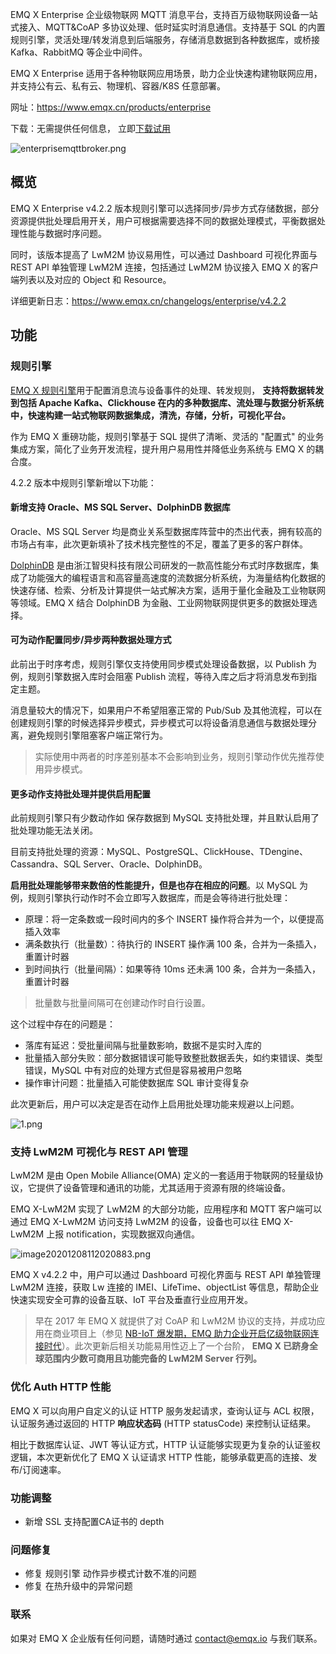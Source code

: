 

EMQ X Enterprise 企业级物联网 MQTT 消息平台，支持百万级物联网设备一站式接入、MQTT&CoAP 多协议处理、低时延实时消息通信。支持基于 SQL 的内置规则引擎，灵活处理/转发消息到后端服务，存储消息数据到各种数据库，或桥接 Kafka、RabbitMQ 等企业中间件。

EMQ X Enterprise 适用于各种物联网应用场景，助力企业快速构建物联网应用，并支持公有云、私有云、物理机、容器/K8S 任意部署。

网址：https://www.emqx.cn/products/enterprise

下载：无需提供任何信息， 立即[下载试用](https://www.emqx.cn/downloads#enterprise)

![enterprisemqttbroker.png](https://static.emqx.net/images/4b87d5ae6dc17bb84f6414e4d8fc504c.png)

## 概览

EMQ X Enterprise v4.2.2 版本规则引擎可以选择同步/异步方式存储数据，部分资源提供批处理启用开关，用户可根据需要选择不同的数据处理模式，平衡数据处理性能与数据时序问题。

同时，该版本提高了 LwM2M 协议易用性，可以通过 Dashboard 可视化界面与 REST API 单独管理 LwM2M 连接，包括通过 LwM2M 协议接入 EMQ X 的客户端列表以及对应的 Object 和 Resource。

详细更新日志：https://www.emqx.cn/changelogs/enterprise/v4.2.2

## 功能

### 规则引擎

[EMQ X 规则引擎](https://docs.emqx.cn/broker/latest/rule/rule-engine.html)用于配置消息流与设备事件的处理、转发规则， **支持将数据转发到包括 Apache Kafka、Clickhouse 在内的多种数据库、流处理与数据分析系统中，快速构建一站式物联网数据集成，清洗，存储，分析，可视化平台。**

作为 EMQ X 重磅功能，规则引擎基于 SQL 提供了清晰、灵活的 "配置式" 的业务集成方案，简化了业务开发流程，提升用户易用性并降低业务系统与 EMQ X 的耦合度。

4.2.2 版本中规则引擎新增以下功能：

#### 新增支持 Oracle、MS SQL Server、DolphinDB 数据库

Oracle、MS SQL Server 均是商业关系型数据库阵营中的杰出代表，拥有较高的市场占有率，此次更新填补了技术栈完整性的不足，覆盖了更多的客户群体。

[DolphinDB](https://www.dolphindb.cn/) 是由浙江智臾科技有限公司研发的一款高性能分布式时序数据库，集成了功能强大的编程语言和高容量高速度的流数据分析系统，为海量结构化数据的快速存储、检索、分析及计算提供一站式解决方案，适用于量化金融及工业物联网等领域。EMQ X 结合 DolphinDB 为金融、工业网物联网提供更多的数据处理选择。



#### 可为动作配置同步/异步两种数据处理方式

此前出于时序考虑，规则引擎仅支持使用同步模式处理设备数据，以 Publish 为例，规则引擎数据入库时会阻塞 Publish 流程，等待入库之后才将消息发布到指定主题。

消息量较大的情况下，如果用户不希望阻塞正常的 Pub/Sub 及其他流程，可以在创建规则引擎的时候选择异步模式，异步模式可以将设备消息通信与数据处理分离，避免规则引擎阻塞客户端正常行为。

> 实际使用中两者的时序差别基本不会影响到业务，规则引擎动作优先推荐使用异步模式。



#### 更多动作支持批处理并提供启用配置

此前规则引擎只有少数动作如 保存数据到 MySQL 支持批处理，并且默认启用了批处理功能无法关闭。

目前支持批处理的资源：MySQL、PostgreSQL、ClickHouse、TDengine、Cassandra、SQL Server、Oracle、DolphinDB。

**启用批处理能够带来数倍的性能提升，但是也存在相应的问题**。以 MySQL 为例，规则引擎执行动作时不会立即写入数据库，而是会等待进行批处理：

- 原理：将一定条数或一段时间内的多个 INSERT 操作将合并为一个，以便提高插入效率
- 满条数执行（批量数）：待执行的 INSERT 操作满 100 条，合并为一条插入，重置计时器
- 到时间执行（批量间隔）：如果等待 10ms 还未满 100 条，合并为一条插入，重置计时器

> 批量数与批量间隔可在创建动作时自行设置。

这个过程中存在的问题是：

- 落库有延迟：受批量间隔与批量数影响，数据不是实时入库的
- 批量插入部分失败：部分数据错误可能导致整批数据丢失，如约束错误、类型错误，MySQL 中有对应的处理方式但是容易被用户忽略
- 操作审计问题：批量插入可能使数据库 SQL 审计变得复杂

此次更新后，用户可以决定是否在动作上启用批处理功能来规避以上问题。

![1.png](https://static.emqx.net/images/32a742d0794b9027561bb05972b86b06.png)





### 支持 LwM2M 可视化与 REST API 管理

LwM2M 是由 Open Mobile Alliance(OMA) 定义的一套适用于物联网的轻量级协议，它提供了设备管理和通讯的功能，尤其适用于资源有限的终端设备。

EMQ X-LwM2M 实现了 LwM2M 的大部分功能，应用程序和 MQTT 客户端可以通过 EMQ X-LwM2M 访问支持 LwM2M 的设备，设备也可以往 EMQ X-LwM2M 上报 notification，实现数据双向通信。

![image20201208112020883.png](https://static.emqx.net/images/0833d7b92d6ac8814dac5e19fd0e59e5.png)

EMQ X v4.2.2 中，用户可以通过 Dashboard 可视化界面与 REST API 单独管理 LwM2M 连接，获取 Lw 连接的 IMEI、LifeTime、objectList 等信息，帮助企业快速实现安全可靠的设备互联、IoT 平台及垂直行业应用开发。


> 早在 2017 年 EMQ X 就提供了对 CoAP 和 LwM2M 协议的支持，并成功应用在商业项目上（参见 [NB-IoT 爆发期，EMQ 助力企业开启亿级物联网连接时代](https://www.emqx.cn/blog/emqx-nb-iot-access-solution)）。此次更新后相关功能易用性迈上了一个台阶， **EMQ X 已跻身全球范围内少数可商用且功能完备的 LwM2M Server 行列。**



### 优化 Auth HTTP 性能

EMQ X 可以向用户自定义的认证 HTTP 服务发起请求，查询认证与 ACL 权限，认证服务通过返回的 HTTP **响应状态码** (HTTP statusCode) 来控制认证结果。

相比于数据库认证、JWT 等认证方式，HTTP 认证能够实现更为复杂的认证鉴权逻辑，本次更新优化了 EMQ X 认证请求 HTTP 性能，能够承载更高的连接、发布/订阅速率。



### 功能调整

- 新增 SSL 支持配置CA证书的 depth



### 问题修复

- 修复 规则引擎 动作异步模式计数不准的问题
- 修复 在热升级中的异常问题

### 联系

如果对 EMQ X 企业版有任何问题，请随时通过 [contact@emqx.io](mailto:contact@emqx.io) 与我们联系。





